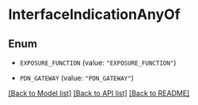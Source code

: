 # InterfaceIndicationAnyOf

## Enum


* `EXPOSURE_FUNCTION` (value: `"EXPOSURE_FUNCTION"`)

* `PDN_GATEWAY` (value: `"PDN_GATEWAY"`)


[[Back to Model list]](../README.md#documentation-for-models) [[Back to API list]](../README.md#documentation-for-api-endpoints) [[Back to README]](../README.md)


